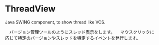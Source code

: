 ThreadView
==========

Java SWING component, to show thread like VCS.

　バージョン管理ツールのようにスレッド表示をします。
　マウスクリックに応じて特定のバージョンやスレッドを特定するイベントを発行します。
